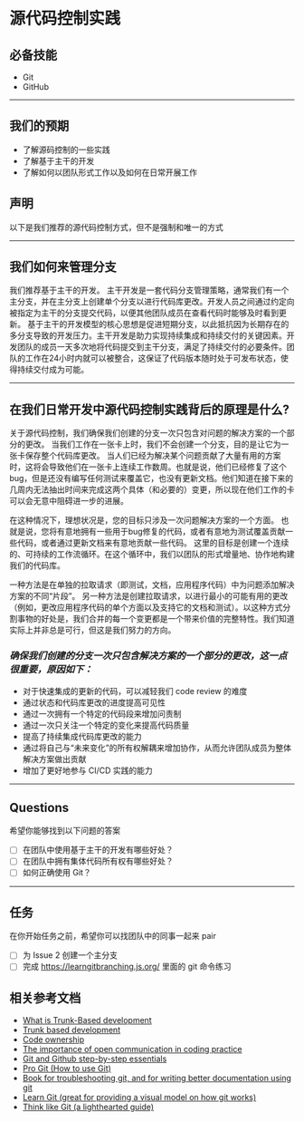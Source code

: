 # **源代码控制实践**

## **必备技能**

- Git
- GitHub

------------------------------------------------------------------------------------

## **我们的预期**

- 了解源码控制的一些实践
- 了解基于主干的开发
- 了解如何以团队形式工作以及如何在日常开展工作


## **声明**

以下是我们推荐的源代码控制方式，但不是强制和唯一的方式

------------------------------------------------------------------------------------

## **我们如何来管理分支**

我们推荐基于主干的开发。 主干开发是一套代码分支管理策略，通常我们有一个主分支，并在主分支上创建单个分支以进行代码库更改。开发人员之间通过约定向被指定为主干的分支提交代码，以便其他团队成员在查看代码时能够及时看到更新。 基于主干的开发模型的核心思想是促进短期分支，以此抵抗因为长期存在的多分支导致的开发压力。主干开发是助力实现持续集成和持续交付的关键因素。开发团队的成员一天多次地将代码提交到主干分支，满足了持续交付的必要条件。团队的工作在24小时内就可以被整合，这保证了代码版本随时处于可发布状态，使得持续交付成为可能。

------------------------------------------------------------------------------------

## **在我们日常开发中源代码控制实践背后的原理是什么?**
关于源代码控制，我们确保我们创建的分支一次只包含对问题的解决方案的一个部分的更改。 当我们工作在一张卡上时，我们不会创建一个分支，目的是让它为一张卡保存整个代码库更改。 当人们已经为解决某个问题贡献了大量有用的方案时，这将会导致他们在一张卡上连续工作数周。也就是说，他们已经修复了这个bug，但是还没有编写任何测试来覆盖它，也没有更新文档。他们知道在接下来的几周内无法抽出时间来完成这两个具体（和必要的）变更，所以现在他们工作的卡可以会无意中阻碍进一步的进展。

在这种情况下，理想状况是，您的目标只涉及一次问题解决方案的一个方面。 也就是说，您将有意地拥有一些用于bug修复的代码，或者有意地为测试覆盖贡献一些代码，或者通过更新文档来有意地贡献一些代码。 这里的目标是创建一个连续的、可持续的工作流循环。在这个循环中，我们以团队的形式增量地、协作地构建我们的代码库。

一种方法是在单独的拉取请求（即测试，文档，应用程序代码）中为问题添加解决方案的不同“片段”。 另一种方法是创建拉取请求，以进行最小的可能有用的更改（例如，更改应用程序代码的单个方面以及支持它的文档和测试）。以这种方式分割事物的好处是，我们合并的每一个变更都是一个带来价值的完整特性。我们知道实际上并非总是可行，但这是我们努力的方向。

### **_确保我们创建的分支一次只包含解决方案的一个部分的更改，这一点很重要，原因如下：_**

-	对于快速集成的更新的代码，可以减轻我们 code review 的难度
-	通过状态和代码库更改的进度提高可见性
-	通过一次拥有一个特定的代码段来增加问责制
-	通过一次只关注一个特定的变化来提高代码质量
-	提高了持续集成代码库更改的能力
-	通过将自己与“未来变化”的所有权解耦来增加协作，从而允许团队成员为整体解决方案做出贡献
-	增加了更好地参与 CI/CD 实践的能力

------------------------------------------------------------------------------------

## **Questions**

希望你能够找到以下问题的答案

- [ ] 在团队中使用基于主干的开发有哪些好处？
- [ ] 在团队中拥有集体代码所有权有哪些好处？
- [ ] 如何正确使用 Git？
------------------------------------------------------------------------------------

## **任务**

在你开始任务之前，希望你可以找团队中的同事一起来 pair

- [ ] 为 Issue 2 创建一个主分支
- [ ] 完成 https://learngitbranching.js.org/ 里面的 git 命令练习

## **相关参考文档**

- [What is Trunk-Based development](https://paulhammant.com/2013/04/05/what-is-trunk-based-development/)
- [Trunk based development](https://trunkbaseddevelopment.com/)
- [Code ownership](https://martinfowler.com/bliki/CodeOwnership.html)
- [The importance of open communication in coding practice](https://dave.cheney.net/2019/02/18/talk-then-code)
- [Git and Github step-by-step essentials](https://towardsdatascience.com/getting-started-with-git-and-github-6fcd0f2d4ac6)
- [Pro Git (How to use Git)](https://git-scm.com/book/en/v2)
- [Book for troubleshooting git, and for writing better documentation using git](https://www.docslikecode.com/book/)
- [Learn Git (great for providing a visual model on how git works)](https://learngitbranching.js.org/)
- [Think like Git (a lighthearted guide)](http://think-like-a-git.net/)
